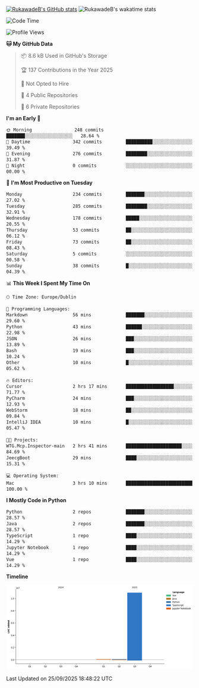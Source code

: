 
[![RukawadeB's GitHub stats](https://github-readme-stats.vercel.app/api?username=RukawadeB&hide=prs&show_icons=true&theme=omni)](https://github.com/anuraghazra/github-readme-stats)
![RukawadeB's wakatime stats](https://github-readme-stats.vercel.app/api/wakatime?username=RukawadeB)

<!--START_SECTION:waka-->
![Code Time](http://img.shields.io/badge/Code%20Time-561%20hrs%2023%20mins-blue)

![Profile Views](http://img.shields.io/badge/Profile%20Views-1-blue)

**🐱 My GitHub Data** 

> 📦 8.6 kB Used in GitHub's Storage 
 > 
> 🏆 137 Contributions in the Year 2025
 > 
> 🚫 Not Opted to Hire
 > 
> 📜 4 Public Repositories 
 > 
> 🔑 6 Private Repositories 
 > 
**I'm an Early 🐤** 

```text
🌞 Morning                248 commits         ███████░░░░░░░░░░░░░░░░░░   28.64 % 
🌆 Daytime                342 commits         ██████████░░░░░░░░░░░░░░░   39.49 % 
🌃 Evening                276 commits         ████████░░░░░░░░░░░░░░░░░   31.87 % 
🌙 Night                  0 commits           ░░░░░░░░░░░░░░░░░░░░░░░░░   00.00 % 
```
📅 **I'm Most Productive on Tuesday** 

```text
Monday                   234 commits         ███████░░░░░░░░░░░░░░░░░░   27.02 % 
Tuesday                  285 commits         ████████░░░░░░░░░░░░░░░░░   32.91 % 
Wednesday                178 commits         █████░░░░░░░░░░░░░░░░░░░░   20.55 % 
Thursday                 53 commits          ██░░░░░░░░░░░░░░░░░░░░░░░   06.12 % 
Friday                   73 commits          ██░░░░░░░░░░░░░░░░░░░░░░░   08.43 % 
Saturday                 5 commits           ░░░░░░░░░░░░░░░░░░░░░░░░░   00.58 % 
Sunday                   38 commits          █░░░░░░░░░░░░░░░░░░░░░░░░   04.39 % 
```


📊 **This Week I Spent My Time On** 

```text
🕑︎ Time Zone: Europe/Dublin

💬 Programming Languages: 
Markdown                 56 mins             ███████░░░░░░░░░░░░░░░░░░   29.60 % 
Python                   43 mins             ██████░░░░░░░░░░░░░░░░░░░   22.98 % 
JSON                     26 mins             ███░░░░░░░░░░░░░░░░░░░░░░   13.89 % 
Bash                     19 mins             ███░░░░░░░░░░░░░░░░░░░░░░   10.24 % 
Other                    10 mins             █░░░░░░░░░░░░░░░░░░░░░░░░   05.62 % 

🔥 Editors: 
Cursor                   2 hrs 17 mins       ██████████████████░░░░░░░   71.77 % 
PyCharm                  24 mins             ███░░░░░░░░░░░░░░░░░░░░░░   12.93 % 
WebStorm                 18 mins             ██░░░░░░░░░░░░░░░░░░░░░░░   09.84 % 
IntelliJ IDEA            10 mins             █░░░░░░░░░░░░░░░░░░░░░░░░   05.47 % 

🐱‍💻 Projects: 
WTG.Mcp.Inspector-main   2 hrs 41 mins       █████████████████████░░░░   84.69 % 
JeecgBoot                29 mins             ████░░░░░░░░░░░░░░░░░░░░░   15.31 % 

💻 Operating System: 
Mac                      3 hrs 10 mins       █████████████████████████   100.00 % 
```

**I Mostly Code in Python** 

```text
Python                   2 repos             ███████░░░░░░░░░░░░░░░░░░   28.57 % 
Java                     2 repos             ███████░░░░░░░░░░░░░░░░░░   28.57 % 
TypeScript               1 repo              ████░░░░░░░░░░░░░░░░░░░░░   14.29 % 
Jupyter Notebook         1 repo              ████░░░░░░░░░░░░░░░░░░░░░   14.29 % 
Vue                      1 repo              ████░░░░░░░░░░░░░░░░░░░░░   14.29 % 
```



**Timeline**

![Lines of Code chart](https://raw.githubusercontent.com/RukawadeB/RukawadeB/main/assets/bar_graph.png)


 Last Updated on 25/09/2025 18:48:22 UTC
<!--END_SECTION:waka-->




